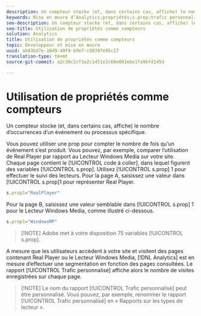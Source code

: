 ```yaml
---
description: Un compteur stocke (et, dans certains cas, affiche) le nombre d’occurrences d’un événement ou processus spécifique.
keywords: Mise en œuvre d’Analytics;propriétés;s.prop;trafic personnalisé;compteurs
seo-description: Un compteur stocke (et, dans certains cas, affiche) le nombre d’occurrences d’un événement ou processus spécifique.
seo-title: Utilisation de propriétés comme compteurs
solution: Analytics
title: Utilisation de propriétés comme compteurs
topic: Développeur et mise en œuvre
uuid: ab83bd7e-10d9-49f9-b9e7-c50397e95c17
translation-type: tm+mt
source-git-commit: a2c38c2cf3a2c1451e2c60e003ebe1fa9bfd145d

---
```



# Utilisation de propriétés comme compteurs

Un compteur stocke (et, dans certains cas, affiche) le nombre d’occurrences d’un événement ou processus spécifique.

Vous pouvez utiliser une prop pour compter le nombre de fois qu’un événement s’est produit. Vous pouvez, par exemple, comparer l’utilisation de Real Player par rapport au Lecteur Windows Media sur votre site. Chaque page contient le [!UICONTROL code à coller], dans lequel figurent des variables [!UICONTROL s.prop]. Utilisez [!UICONTROL s.prop] 1 pour effectuer le suivi des lecteurs. Pour la page A, saisissez une valeur dans [!UICONTROL s.prop]1 pour représenter Real Player.

```js
s.prop1="RealPlayer"
```

Pour la page B, saisissez une valeur semblable dans [!UICONTROL s.prop] 1 pour le Lecteur Windows Media, comme illustré ci-dessous.

```js
s.prop1="WindowsMP"
```

> [!NOTE] Adobe met à votre disposition 75 variables [!UICONTROL s.prop].

A mesure que les utilisateurs accèdent à votre site et visitent des pages contenant Real Player ou le Lecteur Windows Media, [!DNL Analytics] est en mesure d’effectuer une segmentation en fonction des pages consultées. Le rapport [!UICONTROL Trafic personnalisé] affiche alors le nombre de visites enregistrées sur chaque page.

> [!NOTE] Le nom du rapport [!UICONTROL Trafic personnalisé] peut être personnalisé. Vous pouvez, par exemple, renommer le rapport [!UICONTROL Trafic personnalisé] en « Rapports sur les types de lecteur ».


